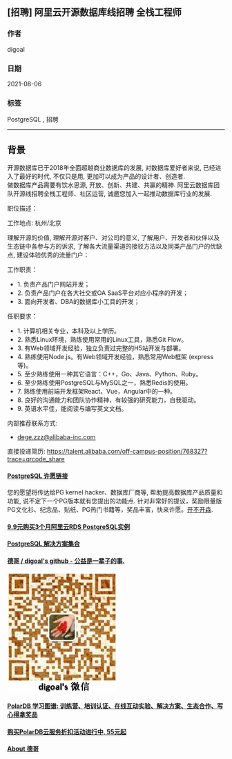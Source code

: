 ## [招聘] 阿里云开源数据库线招聘 全栈工程师  
  
### 作者  
digoal  
  
### 日期  
2021-08-06  
  
### 标签  
PostgreSQL , 招聘   
  
----  
  
## 背景  
开源数据库已于2018年全面超越商业数据库的发展, 对数据库爱好者来说, 已经进入了最好的时代, 不仅只是用, 更加可以成为产品的设计者、创造者.      
做数据库产品需要有饮水思源, 开放、创新、共建、共赢的精神. 阿里云数据库团队开源线招聘全栈工程师、社区运营, 诚邀您加入一起推动数据库行业的发展.    
  
职位描述：    
  
工作地点: 杭州/北京  
  
理解开源的价值, 理解开源对客户、对公司的意义, 了解用户、开发者和伙伴以及生态链中各参与方的诉求, 了解各大流量渠道的接驳方法以及同类产品门户的优缺点, 建设体验优秀的流量门户：   
  
工作职责：   
- 1\. 负责产品门户网站开发；  
- 2\. 负责产品门户在各大社交或OA SaaS平台对应小程序的开发；  
- 3\. 面向开发者、DBA的数据库小工具的开发；  
  
任职要求：  
- 1\. 计算机相关专业，本科及以上学历。  
- 2\. 熟悉Linux环境，熟练使用常用的Linux工具，熟悉Git Flow。  
- 3\. 有Web领域开发经验，独立负责过完整的H5站开发与部署。  
- 4\. 熟练使用Node.js。有Web领域开发经验，熟悉常⽤Web框架 (express等)。  
- 5\. 至少熟练使用⼀种其它语⾔：C++，Go、Java、Python、Ruby。  
- 6\. 至少熟练使用PostgreSQL与MySQL之一，熟悉Redis的使用。  
- 7\. 熟练使用前端开发框架React，Vue，Angular中的一种。  
- 8\. 良好的沟通能力和团队协作精神，有较强的研究能力，自我驱动。  
- 9\. 英语水平佳，能阅读与编写英文文档。  
  
内部推荐联系方式:  
- dege.zzz@alibaba-inc.com  
  
直接投递简历: https://talent.alibaba.com/off-campus-position/768327?trace=qrcode_share  
  
  
  
#### [PostgreSQL 许愿链接](https://github.com/digoal/blog/issues/76 "269ac3d1c492e938c0191101c7238216")
您的愿望将传达给PG kernel hacker、数据库厂商等, 帮助提高数据库产品质量和功能, 说不定下一个PG版本就有您提出的功能点. 针对非常好的提议，奖励限量版PG文化衫、纪念品、贴纸、PG热门书籍等，奖品丰富，快来许愿。[开不开森](https://github.com/digoal/blog/issues/76 "269ac3d1c492e938c0191101c7238216").  
  
  
#### [9.9元购买3个月阿里云RDS PostgreSQL实例](https://www.aliyun.com/database/postgresqlactivity "57258f76c37864c6e6d23383d05714ea")
  
  
#### [PostgreSQL 解决方案集合](https://yq.aliyun.com/topic/118 "40cff096e9ed7122c512b35d8561d9c8")
  
  
#### [德哥 / digoal's github - 公益是一辈子的事.](https://github.com/digoal/blog/blob/master/README.md "22709685feb7cab07d30f30387f0a9ae")
  
  
![digoal's wechat](../pic/digoal_weixin.jpg "f7ad92eeba24523fd47a6e1a0e691b59")
  
  
#### [PolarDB 学习图谱: 训练营、培训认证、在线互动实验、解决方案、生态合作、写心得拿奖品](https://www.aliyun.com/database/openpolardb/activity "8642f60e04ed0c814bf9cb9677976bd4")
  
  
#### [购买PolarDB云服务折扣活动进行中, 55元起](https://www.aliyun.com/activity/new/polardb-yunparter?userCode=bsb3t4al "e0495c413bedacabb75ff1e880be465a")
  
  
#### [About 德哥](https://github.com/digoal/blog/blob/master/me/readme.md "a37735981e7704886ffd590565582dd0")
  
